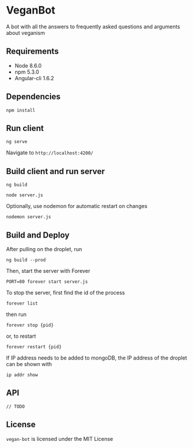 # VeganBot

A bot with all the answers to frequently asked questions and arguments about veganism

## Requirements

* Node 8.6.0
* npm 5.3.0
* Angular-cli 1.6.2

## Dependencies

`npm install`

## Run client

`ng serve`

Navigate to `http://localhost:4200/`

## Build client and run server

`ng build`

`node server.js`

Optionally, use nodemon for automatic restart on changes

`nodemon server.js`

## Build and Deploy

After pulling on the droplet, run

`ng build --prod`

Then, start the server with Forever

`PORT=80 forever start server.js`

To stop the server, first find the id of the process

`forever list`

then run

`forever stop {pid}`

or, to restart

`forever restart {pid}`

If IP address needs to be added to mongoDB, the IP address of the droplet can be shown with

`ip addr show`

## API

`// TODO`

## License

`vegan-bot` is licensed under the MIT License
